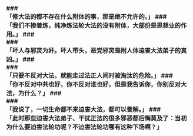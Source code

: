 <h3>
### <br>「修大法的都不存在什么附体的事，那是绝不允许的。」
### <br>「我们不掺着炼，纯净炼法轮大法的没有附体，大部份是思想业的作用。」
### <br>
### <br>「坏人与邪灵为奸。坏人带头，恶党邪灵是附人体迫害大法弟子的真凶。」
### <br>
### <br>「只要不反对大法，就能走过法正人间时被淘汰的危险。」
### <br>「你不反对中共也好，你不反对谁也好，但是我告诉你，你别反对大法，为什么？」
### <br>
### <br>「我说了，一切生命都不来迫害大法，都可以善解。」
### <br>「此时那些迫害大法弟子、干扰正法的很多邪恶都后悔莫及了：当初为什么要迫害法轮功呢？不迫害法轮功哪有这种下场啊？」
</h3>
